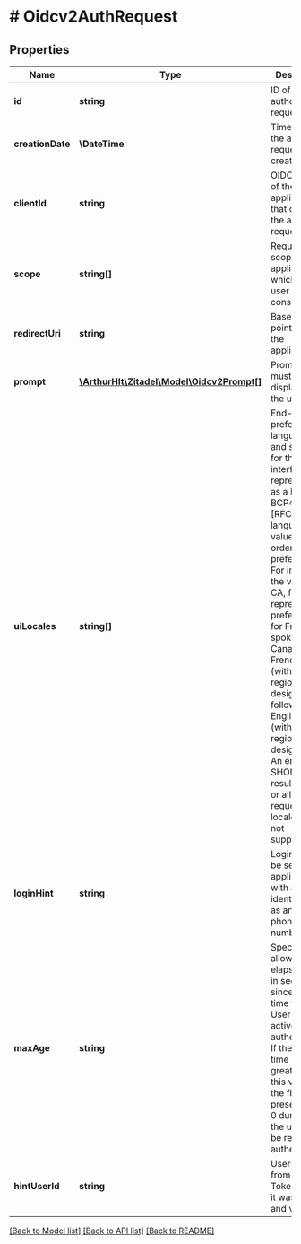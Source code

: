 # # Oidcv2AuthRequest

## Properties

Name | Type | Description | Notes
------------ | ------------- | ------------- | -------------
**id** | **string** | ID of the authorization request | [optional]
**creationDate** | **\DateTime** | Time when the auth request was created | [optional]
**clientId** | **string** | OIDC client ID of the application that created the auth request | [optional]
**scope** | **string[]** | Requested scopes by the application, which the user must consent to. | [optional]
**redirectUri** | **string** | Base URI that points back to the application | [optional]
**prompt** | [**\ArthurHlt\Zitadel\Model\Oidcv2Prompt[]**](Oidcv2Prompt.md) | Prompts that must be displayed to the user | [optional]
**uiLocales** | **string[]** | End-User&#39;s preferred languages and scripts for the user interface, represented as a list of BCP47 [RFC5646] language tag values, ordered by preference. For instance, the value [fr-CA, fr, en] represents a preference for French as spoken in Canada, then French (without a region designation), followed by English (without a region designation). An error SHOULD NOT result if some or all of the requested locales are not supported. | [optional]
**loginHint** | **string** | Login hint can be set by the application with a user identifier such as an email or phone number. | [optional]
**maxAge** | **string** | Specifies the allowable elapsed time in seconds since the last time the End-User was actively authenticated. If the elapsed time is greater than this value, or the field is present with 0 duration, the user must be re-authenticated. | [optional]
**hintUserId** | **string** | User ID taken from a ID Token Hint if it was present and valid. | [optional]

[[Back to Model list]](../../README.md#models) [[Back to API list]](../../README.md#endpoints) [[Back to README]](../../README.md)
